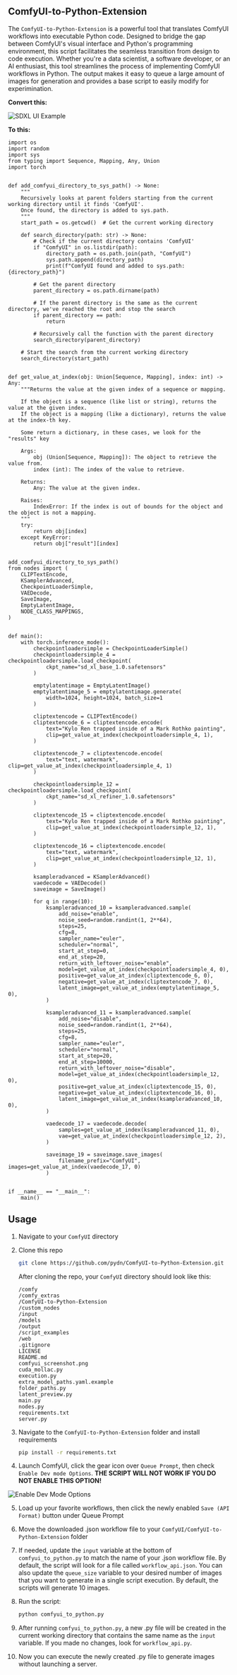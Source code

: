## ComfyUI-to-Python-Extension

The `ComfyUI-to-Python-Extension` is a powerful tool that translates ComfyUI workflows into executable Python code. Designed to bridge the gap between ComfyUI's visual interface and Python's programming environment, this script facilitates the seamless transition from design to code execution. Whether you're a data scientist, a software developer, or an AI enthusiast, this tool streamlines the process of implementing ComfyUI workflows in Python. The output makes it easy to queue a large amount of images for generation and provides a base script to easily modify for experimination.

**Convert this:**

![SDXL UI Example](images/SDXL-UI-Example.jpg)


**To this:**

```
import os
import random
import sys
from typing import Sequence, Mapping, Any, Union
import torch


def add_comfyui_directory_to_sys_path() -> None:
    """
    Recursively looks at parent folders starting from the current working directory until it finds 'ComfyUI'.
    Once found, the directory is added to sys.path.
    """
    start_path = os.getcwd()  # Get the current working directory

    def search_directory(path: str) -> None:
        # Check if the current directory contains 'ComfyUI'
        if "ComfyUI" in os.listdir(path):
            directory_path = os.path.join(path, "ComfyUI")
            sys.path.append(directory_path)
            print(f"ComfyUI found and added to sys.path: {directory_path}")

        # Get the parent directory
        parent_directory = os.path.dirname(path)

        # If the parent directory is the same as the current directory, we've reached the root and stop the search
        if parent_directory == path:
            return

        # Recursively call the function with the parent directory
        search_directory(parent_directory)

    # Start the search from the current working directory
    search_directory(start_path)


def get_value_at_index(obj: Union[Sequence, Mapping], index: int) -> Any:
    """Returns the value at the given index of a sequence or mapping.

    If the object is a sequence (like list or string), returns the value at the given index.
    If the object is a mapping (like a dictionary), returns the value at the index-th key.

    Some return a dictionary, in these cases, we look for the "results" key

    Args:
        obj (Union[Sequence, Mapping]): The object to retrieve the value from.
        index (int): The index of the value to retrieve.

    Returns:
        Any: The value at the given index.

    Raises:
        IndexError: If the index is out of bounds for the object and the object is not a mapping.
    """
    try:
        return obj[index]
    except KeyError:
        return obj["result"][index]


add_comfyui_directory_to_sys_path()
from nodes import (
    CLIPTextEncode,
    KSamplerAdvanced,
    CheckpointLoaderSimple,
    VAEDecode,
    SaveImage,
    EmptyLatentImage,
    NODE_CLASS_MAPPINGS,
)


def main():
    with torch.inference_mode():
        checkpointloadersimple = CheckpointLoaderSimple()
        checkpointloadersimple_4 = checkpointloadersimple.load_checkpoint(
            ckpt_name="sd_xl_base_1.0.safetensors"
        )

        emptylatentimage = EmptyLatentImage()
        emptylatentimage_5 = emptylatentimage.generate(
            width=1024, height=1024, batch_size=1
        )

        cliptextencode = CLIPTextEncode()
        cliptextencode_6 = cliptextencode.encode(
            text="Kylo Ren trapped inside of a Mark Rothko painting",
            clip=get_value_at_index(checkpointloadersimple_4, 1),
        )

        cliptextencode_7 = cliptextencode.encode(
            text="text, watermark", clip=get_value_at_index(checkpointloadersimple_4, 1)
        )

        checkpointloadersimple_12 = checkpointloadersimple.load_checkpoint(
            ckpt_name="sd_xl_refiner_1.0.safetensors"
        )

        cliptextencode_15 = cliptextencode.encode(
            text="Kylo Ren trapped inside of a Mark Rothko painting",
            clip=get_value_at_index(checkpointloadersimple_12, 1),
        )

        cliptextencode_16 = cliptextencode.encode(
            text="text, watermark",
            clip=get_value_at_index(checkpointloadersimple_12, 1),
        )

        ksampleradvanced = KSamplerAdvanced()
        vaedecode = VAEDecode()
        saveimage = SaveImage()

        for q in range(10):
            ksampleradvanced_10 = ksampleradvanced.sample(
                add_noise="enable",
                noise_seed=random.randint(1, 2**64),
                steps=25,
                cfg=8,
                sampler_name="euler",
                scheduler="normal",
                start_at_step=0,
                end_at_step=20,
                return_with_leftover_noise="enable",
                model=get_value_at_index(checkpointloadersimple_4, 0),
                positive=get_value_at_index(cliptextencode_6, 0),
                negative=get_value_at_index(cliptextencode_7, 0),
                latent_image=get_value_at_index(emptylatentimage_5, 0),
            )

            ksampleradvanced_11 = ksampleradvanced.sample(
                add_noise="disable",
                noise_seed=random.randint(1, 2**64),
                steps=25,
                cfg=8,
                sampler_name="euler",
                scheduler="normal",
                start_at_step=20,
                end_at_step=10000,
                return_with_leftover_noise="disable",
                model=get_value_at_index(checkpointloadersimple_12, 0),
                positive=get_value_at_index(cliptextencode_15, 0),
                negative=get_value_at_index(cliptextencode_16, 0),
                latent_image=get_value_at_index(ksampleradvanced_10, 0),
            )

            vaedecode_17 = vaedecode.decode(
                samples=get_value_at_index(ksampleradvanced_11, 0),
                vae=get_value_at_index(checkpointloadersimple_12, 2),
            )

            saveimage_19 = saveimage.save_images(
                filename_prefix="ComfyUI", images=get_value_at_index(vaedecode_17, 0)
            )


if __name__ == "__main__":
    main()
```

## Usage


1. Navigate to your `ComfyUI` directory

2. Clone this repo
    ```bash
    git clone https://github.com/pydn/ComfyUI-to-Python-Extension.git
    ```

    After cloning the repo, your `ComfyUI` directory should look like this:
    ```
    /comfy
    /comfy_extras
    /ComfyUI-to-Python-Extension
    /custom_nodes
    /input
    /models
    /output
    /script_examples
    /web
    .gitignore
    LICENSE
    README.md
    comfyui_screenshot.png
    cuda_mollac.py
    execution.py
    extra_model_paths.yaml.example
    folder_paths.py
    latent_preview.py
    main.py
    nodes.py
    requirements.txt
    server.py
    ```

3. Navigate to the `ComfyUI-to-Python-Extension` folder and install requirements
    ```bash
    pip install -r requirements.txt
    ```

4. Launch ComfyUI, click the gear icon over `Queue Prompt`, then check `Enable Dev mode Options`. **THE SCRIPT WILL NOT WORK IF YOU DO NOT ENABLE THIS OPTION!**

![Enable Dev Mode Options](images/dev_mode_options.jpg)

5. Load up your favorite workflows, then click the newly enabled `Save (API Format)` button under Queue Prompt

6. Move the downloaded .json workflow file to your `ComfyUI/ComfyUI-to-Python-Extension` folder

7. If needed, update the `input` variable at the bottom of `comfyui_to_python.py` to match the name of your .json workflow file. By default, the script will look for a file called `workflow_api.json`. You can also update the `queue_size` variable to your desired number of images that you want to generate in a single script execution. By default, the scripts will generate 10 images.

8. Run the script:
   ```bash
   python comfyui_to_python.py
   ```

9. After running `comfyui_to_python.py`, a new .py file will be created in the current working directory that contains the same name as the `input` variable. If you made no changes, look for `workflow_api.py`.

10. Now you can execute the newly created .py file to generate images without launching a server.
